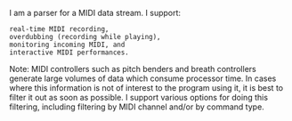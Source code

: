 I am a parser for a MIDI data stream. I support:

	real-time MIDI recording,
	overdubbing (recording while playing),
	monitoring incoming MIDI, and
	interactive MIDI performances.

Note: MIDI controllers such as pitch benders and breath controllers generate large volumes of data which consume processor time. In cases where this information is not of interest to the program using it, it is best to filter it out as soon as possible. I support various options for doing this filtering, including filtering by MIDI channel and/or by command type.
